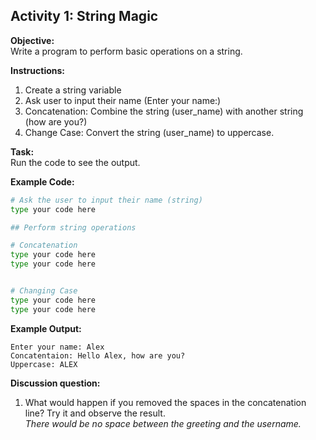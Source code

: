 ## Activity 1: String Magic

**Objective:**  
Write a program to perform basic operations on a string.  

**Instructions:**
1. Create a string variable 
2. Ask user to input their name (Enter your name:)
3. Concatenation: Combine the string (user_name) with another string (how are you?)
4. Change Case: Convert the string (user_name) to uppercase.

**Task:**  
Run the code to see the output.

**Example Code:**  
```python
# Ask the user to input their name (string)
type your code here

## Perform string operations

# Concatenation
type your code here
type your code here


# Changing Case
type your code here
type your code here
```

**Example Output:**  

```
Enter your name: Alex
Concatentaion: Hello Alex, how are you?
Uppercase: ALEX
```

**Discussion question:**   
1. What would happen if you removed the spaces in the concatenation line? Try it and observe the result.  
    *There would be no space between the greeting and the username.*
